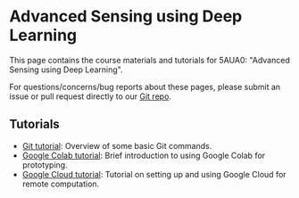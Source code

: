 # Advanced Sensing using Deep Learning

This page contains the course materials and tutorials for 5AUA0: "Advanced Sensing using Deep Learning".

For questions/concerns/bug reports about these pages, please submit an issue or pull request directly to our 
[Git repo](https://github.com/tue-5AUA0/tue-5aua0.github.io).

## Tutorials
* [Git tutorial](./git_basics_tutorial.md): Overview of some basic Git commands.
* [Google Colab tutorial](./google_colab_tutorial.md): Brief introduction to using Google Colab for prototyping.
* [Google Cloud tutorial](./google_cloud_tutorial.md): Tutorial on setting up and using Google Cloud for 
remote computation.